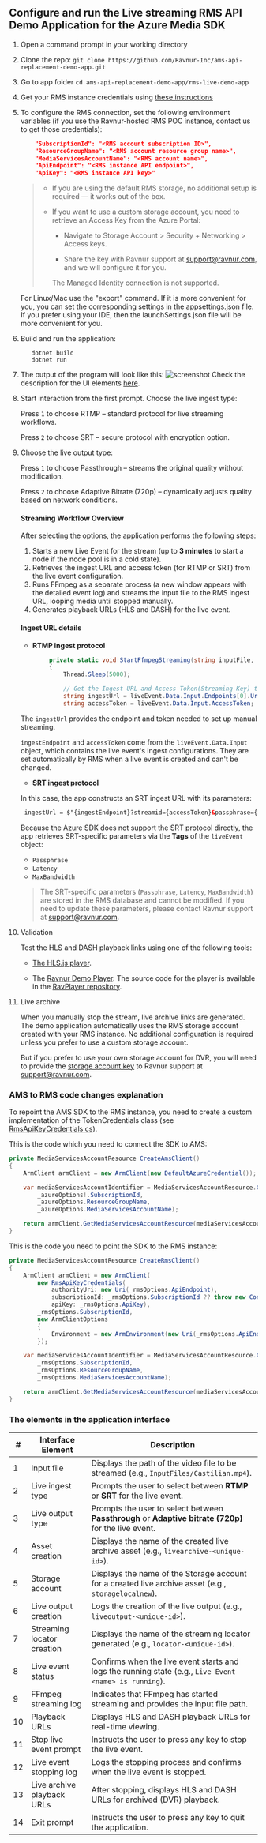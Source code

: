 ## Configure and run the Live streaming RMS API Demo Application for the Azure Media SDK

1. Open a command prompt in your working directory
2. Clone the repo: ```git clone https://github.com/Ravnur-Inc/ams-api-replacement-demo-app.git```
3. Go to app folder ```cd ams-api-replacement-demo-app/rms-live-demo-app```
4. Get your RMS instance credentials using [these instructions](https://github.com/Ravnur-Inc/ams-api-replacement-demo-app/blob/main/docs/how-to-get-credentials.md)
5. To configure the RMS connection, set the following environment variables (if you use the Ravnur-hosted RMS POC instance, contact us to get those credentials):

    ```json
        "SubscriptionId": "<RMS account subscription ID>",
        "ResourceGroupName": "<RMS account resource group name>",
        "MediaServicesAccountName": "<RMS account name>",
        "ApiEndpoint": "<RMS instance API endpoint>",
        "ApiKey": "<RMS instance API key>"
    ```
        
    > - If you are using the default RMS storage, no additional setup is required — it works out of the box.
    > - If you want to use a custom storage account, you need to retrieve an Access Key from the Azure Portal:
    >
    >   - Navigate to Storage Account > Security + Networking > Access keys.
    > 
    >   - Share the key with Ravnur support at support@ravnur.com, and we will configure it for you.
    >  
    >   The Managed Identity connection is not supported. 
    
    For Linux/Mac use the "export" command. If it is more convenient for you, you can set the corresponding settings in the appsettings.json file. If you prefer using your IDE, then the launchSettings.json file will be more convenient for you.

6. Build and run the application:
     ```console
        dotnet build
        dotnet run
    ```

8. The output of the program will look like this:
![screenshot](live-app-demo.png)
Check the description for the UI elements [here](https://github.com/ams-api-replacement-demo-app/live-demo/rms-live-demo-app/readme.md#the-elements-in-the-application-interface).

9. Start interaction from the first prompt. Choose the live ingest  type:
   
    Press `1` to choose RTMP  – standard protocol for live streaming workflows.

    Press `2` to choose SRT – secure protocol with encryption option.

  
10. Choose the live output type:
    
    Press `1` to choose Passthrough – streams the original quality without modification.

    Press `2` to choose Adaptive Bitrate (720p) – dynamically adjusts quality based on network conditions.

    #### Streaming Workflow Overview

    After selecting the options, the application performs the following steps:
    1. Starts a new Live Event for the stream (up to **3 minutes** to start a node if the node pool is in a cold state).
    2. Retrieves the ingest URL and access token (for RTMP or SRT) from the live event configuration.
    3. Runs FFmpeg as a separate process (a new window appears with the detailed event log) and streams the input file to the RMS ingest URL, looping media until stopped manually. 
    4. Generates playback URLs (HLS and DASH) for the live event.
   

    #### Ingest URL details

    - __RTMP ingest protocol__

    ```csharp
            private static void StartFfmpegStreaming(string inputFile, MediaLiveEventResource liveEvent)
            {
                Thread.Sleep(5000);
    
                // Get the Ingest URL and Access Token(Streaming Key) to use in streaming app for RTMP
                string ingestUrl = liveEvent.Data.Input.Endpoints[0].Uri.AbsoluteUri;  
                string accessToken = liveEvent.Data.Input.AccessToken;
    ```
    
    The `ingestUrl` provides the endpoint and token needed to set up manual streaming.
    
    `ingestEndpoint` and `accessToken` come from the `liveEvent.Data.Input` object, which contains the live event's ingest configurations. They are set automatically by RMS when a live event is created and can't be changed.
    - __SRT ingest protocol__
    
    In this case, the app constructs an SRT ingest URL with its parameters:
    ```html
     ingestUrl = $"{ingestEndpoint}?streamid={accessToken}&passphrase={passphrase}&mode=caller&latency={latency}&pbkeylen=16&encrypt=1&maxbw={maxBandwidth}"
    ```
    
    Because the Azure SDK does not support the SRT protocol directly, the app retrieves SRT-specific parameters via the __Tags__ of the `liveEvent` object:
    - `Passphrase`
    - `Latency`
    - `MaxBandwidth`
      
    
    >  The SRT-specific parameters (`Passphrase`, `Latency`, `MaxBandwidth`) are stored in the RMS database and cannot be modified. If you need to update these parameters, please contact Ravnur support at support@ravnur.com.
    

11. Validation
    
    Test the HLS and DASH playback links using one of the following tools:
    
    - [The HLS.js player](https://hlsjs.video-dev.org/demo/).
    
    - The [Ravnur Demo Player](https://strmsdemo.z13.web.core.windows.net/). The source code for the player is available in the [RavPlayer repository](https://github.com/Ravnur-Inc/ravplayer).

12. Live archive

    When you manually stop the stream, live archive links are generated. The demo application automatically uses the RMS storage account created with your RMS instance. No additional configuration is required unless you prefer to use a custom storage account.
    
    But if you prefer to use your own storage account for DVR, you will need to provide the [storage account key](https://github.com/Ravnur-Inc/ams-api-replacement-demo-app/tree/live-demo/rms-live-demo-app#:~:text=instance%20API%20key%3E%22-,Note,-The%20storage%20must) to Ravnur support at support@ravnur.com.
    

### AMS to RMS code changes explanation

To repoint the AMS SDK to the RMS instance, you need to create a custom implementation of the TokenCredentials class (see [RmsApiKeyCredentials.cs](https://github.com/Ravnur-Inc/ams-api-replacement-demo-app/blob/main/sdk-azure-resource-manager-demo/RmsApiKeyCredentials.cs)).

This is the code which you need to connect the SDK to AMS:

```csharp
private MediaServicesAccountResource CreateAmsClient()
{
    ArmClient armClient = new ArmClient(new DefaultAzureCredential());

    var mediaServicesAccountIdentifier = MediaServicesAccountResource.CreateResourceIdentifier(
        _azureOptions!.SubscriptionId,
        _azureOptions.ResourceGroupName,
        _azureOptions.MediaServicesAccountName);

    return armClient.GetMediaServicesAccountResource(mediaServicesAccountIdentifier);
}
```

This is the code you need to point the SDK to the RMS instance:

```csharp
private MediaServicesAccountResource CreateRmsClient()
{
    ArmClient armClient = new ArmClient(
        new RmsApiKeyCredentials(
            authorityUri: new Uri(_rmsOptions.ApiEndpoint),
            subscriptionId: _rmsOptions.SubscriptionId ?? throw new ConfigurationErrorsException("Rms SubscriptionId is missing"),
            apiKey: _rmsOptions.ApiKey),
        _rmsOptions.SubscriptionId,
        new ArmClientOptions
        {
            Environment = new ArmEnvironment(new Uri(_rmsOptions.ApiEndpoint), "test"),
        });

    var mediaServicesAccountIdentifier = MediaServicesAccountResource.CreateResourceIdentifier(
        _rmsOptions.SubscriptionId,
        _rmsOptions.ResourceGroupName,
        _rmsOptions.MediaServicesAccountName);

    return armClient.GetMediaServicesAccountResource(mediaServicesAccountIdentifier);
}
```
### The elements in the application interface

| #  | Interface Element            | Description                                                                                              |
|----|------------------------------|----------------------------------------------------------------------------------------------------------|
| 1  | Input file                  | Displays the path of the video file to be streamed (e.g., `InputFiles/Castilian.mp4`).                   |
| 2  | Live ingest type               | Prompts the user to select between **RTMP** or **SRT** for the live event.    |
| 3  | Live output type            | Prompts the user to select between **Passthrough** or **Adaptive bitrate (720p)** for the live event.    |
| 4  | Asset creation          | Displays the name of the created live archive asset (e.g., `livearchive-<unique-id>`).                  |
| 5  | Storage account         | Displays the name of the Storage account for a created live archive asset (e.g., `storagelocalnew`).                  |
| 6  | Live output creation     | Logs the creation of the live output (e.g., `liveoutput-<unique-id>`).                                   |
| 7  | Streaming locator creation         | Displays the name of the streaming locator generated (e.g., `locator-<unique-id>`).                     |
| 8  | Live event status           | Confirms when the live event starts and logs the running state (e.g., `Live Event <name> is running`).   |
| 9  | FFmpeg streaming log        | Indicates that FFmpeg has started streaming and provides the input file path.                           |
| 10  | Playback URLs               | Displays HLS and DASH playback URLs for real-time viewing.                                              |
| 11  | Stop live event prompt      | Instructs the user to press any key to stop the live event.                                              |
| 12 | Live event stopping log     | Logs the stopping process and confirms when the live event is stopped.                                  |
| 13 | Live archive playback URLs           | After stopping, displays HLS and DASH URLs for archived (DVR) playback.                                 |
| 14 | Exit prompt           | Instructs the user to press any key to quit the application.                                    |
